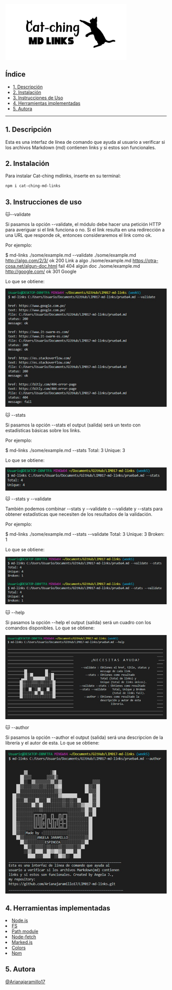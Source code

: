 ![md-links](./images/catching%20mdlinks.png)

## Índice

* [1. Descripción](#1-Descripción)
* [2. Instalación](#2-Instalación)
* [3. Instrucciones de Uso](#3-Instrucciones-de-uso)
* [4. Herramientas implementadas](#4-Herramientas-implementadas)
* [5. Autora](#5-Autora)


***

## 1. Descripción
Esta es una interfaz de línea de comando que ayuda al usuario a verificar si los archivos Markdown (md) contienen links y si estos son funcionales.
## 2. Instalación

Para instalar Cat-ching mdlinks, inserte en su terminal:

 ```sh
npm i cat-ching-md-links
```
## 3. Instrucciones de uso

 🐱--validate

Si pasamos la opción --validate, el módulo debe hacer una petición HTTP para averiguar si el link funciona o no. Si el link resulta en una redirección a una URL que responde ok, entonces consideraremos el link como ok.

Por ejemplo:

$ md-links ./some/example.md --validate
./some/example.md http://algo.com/2/3/ ok 200 Link a algo
./some/example.md https://otra-cosa.net/algun-doc.html fail 404 algún doc
./some/example.md http://google.com/ ok 301 Google

Lo que se obtiene:

![](./images/validate.jpeg)

🐱 --stats

Si pasamos la opción --stats el output (salida) será un texto con estadísticas básicas sobre los links.

Por ejemplo:

$ md-links ./some/example.md --stats
Total: 3
Unique: 3

Lo que se obtiene: 

![](./images/stats.jpeg)

🐱 --stats y --validate 

También podemos combinar --stats y --validate o --validate y --stats para obtener estadísticas que necesiten de los resultados de la validación.

Por ejemplo:

$ md-links ./some/example.md --stats --validate
Total: 3
Unique: 3
Broken: 1

Lo que se obtiene: 

![](./images/stats%20validate.jpeg)

🐱 --help

Si pasamos la opción --help el output (salida) será un cuadro con los comandos disponibles.
Lo que se obtiene:

![](./images/help.jpeg)

🐱 --author

Si pasamos la opción --author el output (salida) será una descripcion de la librería y el autor de esta.
Lo que se obtiene:

![](./images/author.jpeg)

## 4. Herramientas implementadas

<a href="https://nodejs.org/es/"><li>Node.js</li></a>
<a href="https://nodejs.org/dist/latest-v17.x/docs/api/fs.html#file-system"><li>FS</li></a>
<a href="https://nodejs.org/dist/latest-v17.x/docs/api/path.html"><li>Path module</li></a>
<a href="https://github.com/node-fetch/node-fetch"><li>Node-fetch</li></a>
<a href="https://www.npmjs.com/package/marked"><li>Marked.js</li></a>
<a href="https://www.npmjs.com/package/colors"><li>Colors</li></a>
<a href="https://www.npmjs.com"><li>Npm</li></a>

## 5. Autora

[@Arianajaramillo17](https://github.com/Arianajaramillo17)
